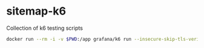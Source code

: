 # sitemap-k6
Collection of k6 testing scripts

```bash
docker run --rm -i -v $PWD:/app grafana/k6 run --insecure-skip-tls-verify /app/loadstorm-slim.js -e SITE_URL=https://host.docker.internal:7101 -e K6_WEB_DASHBOARD_EXPORT=/app/html-report.html -e K6_WEB_DASHBOARD=true
```